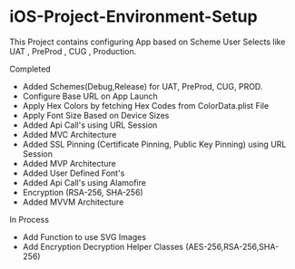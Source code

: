 # iOS-Project-Environment-Setup
This Project contains configuring App based on Scheme User Selects like UAT , PreProd , CUG , Production.

Completed
- Added Schemes(Debug,Release) for UAT, PreProd, CUG, PROD.
- Configure Base URL on App Launch
- Apply Hex Colors by fetching Hex Codes from ColorData.plist File
- Apply Font Size Based on Device Sizes
- Added Api Call's using URL Session
- Added MVC Architecture
- Added SSL Pinning (Certificate Pinning, Public Key Pinning) using URL Session
- Added MVP Architecture
- Added User Defined Font's
- Added Api Call's using Alamofire
- Encryption (RSA-256, SHA-256)
- Added MVVM Architecture

In Process
- Add Function to use SVG Images
- Add Encryption Decryption Helper Classes (AES-256,RSA-256,SHA-256)
